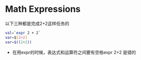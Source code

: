 # Math Expressions

以下三种都是完成2+2这样任务的
```sh
val=`expr 2 + 2`
var=$[2+2]
var=$((2+2))
```
- 在用expr的时候，表达式和运算符之间要有空格expr 2+2 是错的